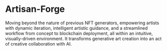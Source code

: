 # Artisan-Forge
Moving beyond the nature of previous NFT generators, empowering artists with dynamic iteration, intelligent artistic guidance, and a streamlined workflow from concept to blockchain deployment, all within an intuitive, visually-driven environment. It transforms generative art creation into an act of creative collaboration with AI.
